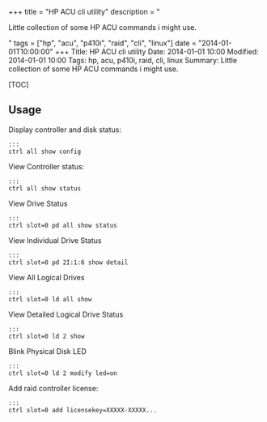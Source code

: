 +++
title = "HP ACU cli utility"
description = "<p>Little collection of some HP ACU commands i might use.</p>"
tags = ["hp", "acu", "p410i", "raid", "cli", "linux"]
date = "2014-01-01T10:00:00"
+++
Title: HP ACU cli utility 
Date: 2014-01-01 10:00
Modified: 2014-01-01 10:00
Tags: hp, acu, p410i, raid, cli, linux
Summary: Little collection of some HP ACU commands i might use.

[TOC]

## Usage

Display controller and disk status:

    :::
    ctrl all show config

View Controller status:

    :::
    ctrl all show status

View Drive Status

    ::: 
    ctrl slot=0 pd all show status

View Individual Drive Status

    :::
    ctrl slot=0 pd 2I:1:6 show detail

View All Logical Drives

    :::
    ctrl slot=0 ld all show

View Detailed Logical Drive Status

    :::
    ctrl slot=0 ld 2 show

Blink Physical Disk LED

    ::: 
    ctrl slot=0 ld 2 modify led=on

Add raid controller license:

    :::
    ctrl slot=0 add licensekey=XXXXX-XXXXX...
